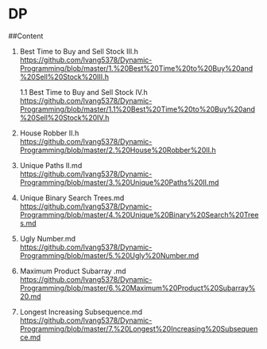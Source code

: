 # DP

##Content

1. Best Time to Buy and Sell Stock III.h          
    https://github.com/lvang5378/Dynamic-Programming/blob/master/1.%20Best%20Time%20to%20Buy%20and%20Sell%20Stock%20III.h  


    1.1 Best Time to Buy and Sell Stock IV.h    
    https://github.com/lvang5378/Dynamic-Programming/blob/master/1.1%20Best%20Time%20to%20Buy%20and%20Sell%20Stock%20IV.h  
    
     
2. House Robber II.h  
    https://github.com/lvang5378/Dynamic-Programming/blob/master/2.%20House%20Robber%20II.h

 
3. Unique Paths II.md       
    https://github.com/lvang5378/Dynamic-Programming/blob/master/3.%20Unique%20Paths%20II.md


4. Unique Binary Search Trees.md   
    https://github.com/lvang5378/Dynamic-Programming/blob/master/4.%20Unique%20Binary%20Search%20Trees.md


5. Ugly Number.md   
    https://github.com/lvang5378/Dynamic-Programming/blob/master/5.%20Ugly%20Number.md


6. Maximum Product Subarray .md    
    https://github.com/lvang5378/Dynamic-Programming/blob/master/6.%20Maximum%20Product%20Subarray%20.md


7. Longest Increasing Subsequence.md      
    https://github.com/lvang5378/Dynamic-Programming/blob/master/7.%20Longest%20Increasing%20Subsequence.md
